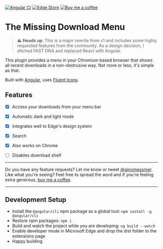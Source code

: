 [![Angular CI](https://github.com/ginomessmer/tmdm/workflows/Angular%20CI/badge.svg)](https://github.com/ginomessmer/tmdm/actions?query=workflow%3A%22Angular+CI%22)
[![Edge Store](https://img.shields.io/badge/Edge%20Store-v1-blue)](https://microsoftedge.microsoft.com/addons/detail/gjjchbkfeokfaifbcokbndccpogfjfpn)
[![Buy me a coffee](https://img.shields.io/badge/buy%20me%20a%20coffee-%E2%98%95-orange)](https://www.buymeacoffee.com/ginomessmer)


# The Missing Download Menu

> ⚠ **Heads up**: This is a major rewrite from v1 and includes some highly requested features from the community. As a design decision, I ditched FAST DNA and replaced React with Angular.

This plugin provides a menu in your Chromium based browser that shows all recent downloads in a non-obstrusive way. Not more or less, it's simple as that.

Built with [Angular](https://angular.io), uses [Fluent Icons](https://developer.microsoft.com/en-us/fluentui#/styles/web/icons).

## Features
- [x] Access your downloads from your menu bar
- [x] Automatic dark and light mode
- [x] Integrates well to Edge's design system
- [x] Search
- [x] Also works on Chrome
- [ ] Disables download shelf


---

Do you have any feature requests? Let me know or tweet [@ginomessmer](https://twitter.com/ginomessmer).  
Like what you're seeing? Feel free to spread the word and if you're feeling extra generous, [buy me a coffee](https://www.buymeacoffee.com/ginomessmer).

---

## Development Setup
- Install the `@angular/cli` npm package as a global tool: `npm install -g @angular/cli`
- Restore npm packages: `npm i`
- Build and watch the project while you are developing: `ng build --watch`
- Enable developer mode in Microsoft Edge and drop the dist folder to the extensions page
- Happy building
